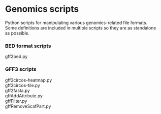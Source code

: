 # Genomics scripts
Python scripts for manipulating various genomics-related file formats. \
Some definitions are included in multiple scripts so they are as standalone
as possible.

### BED format scripts
gff2bed.py

### GFF3 scripts
gff2circos-heatmap.py \
gff2circos-tile.py \
gff2fasta.py \
gffAddAttribute.py \
gffFilter.py \
gffRemoveScafPart.py
